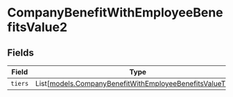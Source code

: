 # CompanyBenefitWithEmployeeBenefitsValue2


## Fields

| Field                                                                                                                  | Type                                                                                                                   | Required                                                                                                               | Description                                                                                                            |
| ---------------------------------------------------------------------------------------------------------------------- | ---------------------------------------------------------------------------------------------------------------------- | ---------------------------------------------------------------------------------------------------------------------- | ---------------------------------------------------------------------------------------------------------------------- |
| `tiers`                                                                                                                | List[[models.CompanyBenefitWithEmployeeBenefitsValueTiers](../models/companybenefitwithemployeebenefitsvaluetiers.md)] | :heavy_minus_sign:                                                                                                     | N/A                                                                                                                    |
